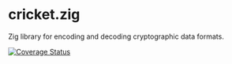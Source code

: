 # cricket.zig

Zig library for encoding and decoding cryptographic data formats.

[![Coverage Status](https://coveralls.io/repos/github/furpu/cricket.zig/badge.svg?branch=)](https://coveralls.io/github/furpu/cricket.zig?branch=)
